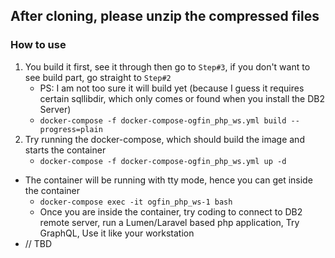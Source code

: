 ## After cloning, please unzip the compressed files

### How to use
1. You build it first, see it through then go to `Step#3`, if you don't want to see build part, go straight to `Step#2`
    - PS: I am not too sure it will build yet (because I guess it requires certain sqllibdir, which only comes or found when you install the DB2 Server)
    - `docker-compose -f docker-compose-ogfin_php_ws.yml build --progress=plain`
2. Try running the docker-compose, which should build the image and starts the container
    - `docker-compose -f docker-compose-ogfin_php_ws.yml up -d`
- The container will be running with tty mode, hence you can get inside the container
    - `docker-compose exec -it ogfin_php_ws-1 bash`
    - Once you are inside the container, try coding to connect to DB2 remote server, run a Lumen/Laravel based php application, Try GraphQL, Use it like your workstation
- // TBD